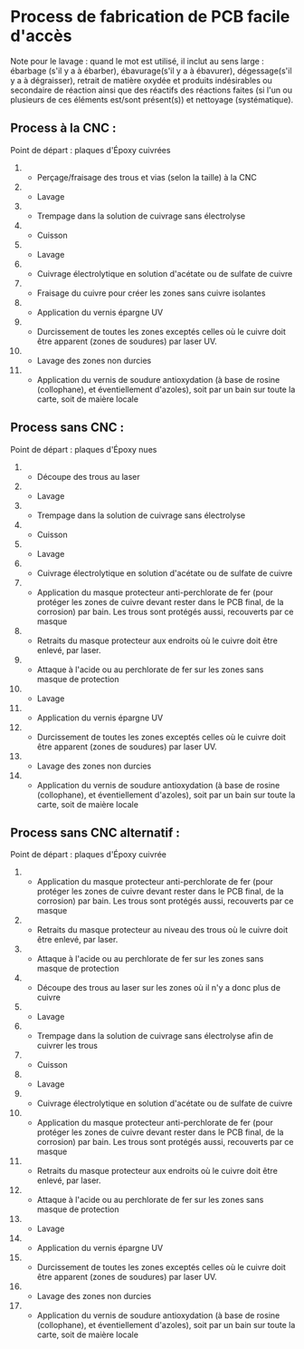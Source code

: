 # Process de fabrication de PCB facile d'accès

Note pour le lavage : quand le mot est utilisé, il inclut au sens large : ébarbage (s'il y a à ébarber), ébavurage(s'il y a à ébavurer), dégessage(s'il y a à dégraisser), retrait de matière oxydée et produits indésirables ou secondaire de réaction ainsi que des réactifs des réactions faites (si l'un ou plusieurs de ces éléments est/sont présent(s)) et nettoyage (systématique).

## Process à la CNC :
Point de départ : plaques d'Époxy cuivrées

1. - Perçage/fraisage des trous et vias (selon la taille) à la CNC
2. - Lavage 
3.  - Trempage dans la solution de cuivrage sans électrolyse
4.  - Cuisson
5.  - Lavage
6.  - Cuivrage électrolytique en solution d'acétate ou de sulfate de cuivre
7.  - Fraisage du cuivre pour créer les zones sans cuivre isolantes
9.  - Application du vernis épargne UV
10.  - Durcissement de toutes les zones exceptés celles où le cuivre doit être apparent (zones de soudures) par laser UV.
11.  - Lavage des zones non durcies
12.  - Application du vernis de soudure antioxydation (à base de rosine (collophane), et éventiellement d'azoles), soit par un bain sur toute la carte, soit de maière locale

## Process sans CNC :
Point de départ : plaques d'Époxy nues
1. - Découpe des trous au laser
2. - Lavage
3.  - Trempage dans la solution de cuivrage sans électrolyse
4.  - Cuisson
5.  - Lavage
6.  - Cuivrage électrolytique en solution d'acétate ou de sulfate de cuivre
7.  - Application du masque protecteur anti-perchlorate de fer (pour protéger les zones de cuivre devant rester dans le PCB final, de la corrosion) par bain. Les trous sont protégés aussi, recouverts par ce masque
8. - Retraits du masque protecteur aux endroits où le cuivre doit être enlevé, par laser.
9. - Attaque à l'acide ou au perchlorate de fer sur les zones sans masque de protection
10. - Lavage
11.  - Application du vernis épargne UV
12.  -  Durcissement de toutes les zones exceptés celles où le cuivre doit être apparent (zones de soudures) par laser UV.
13.  - Lavage des zones non durcies
14.  - Application du vernis de soudure antioxydation (à base de rosine (collophane), et éventiellement d'azoles), soit par un bain sur toute la carte, soit de maière locale

## Process sans CNC alternatif :
Point de départ : plaques d'Époxy cuivrée
1.  - Application du masque protecteur anti-perchlorate de fer (pour protéger les zones de cuivre devant rester dans le PCB final, de la corrosion) par bain. Les trous sont protégés aussi, recouverts par ce masque
2. - Retraits du masque protecteur au niveau des trous où le cuivre doit être enlevé, par laser.
3. - Attaque à l'acide ou au perchlorate de fer sur les zones sans masque de protection
4. - Découpe des trous au laser sur les zones où il n'y a donc plus de cuivre
5. - Lavage
6.  - Trempage dans la solution de cuivrage sans électrolyse afin de cuivrer les trous
7.  - Cuisson
8.  - Lavage
9.  - Cuivrage électrolytique en solution d'acétate ou de sulfate de cuivre
10.  - Application du masque protecteur anti-perchlorate de fer (pour protéger les zones de cuivre devant rester dans le PCB final, de la corrosion) par bain. Les trous sont protégés aussi, recouverts par ce masque
11. - Retraits du masque protecteur aux endroits où le cuivre doit être enlevé, par laser.
12. - Attaque à l'acide ou au perchlorate de fer sur les zones sans masque de protection
13. - Lavage
14.  - Application du vernis épargne UV
15.  -  Durcissement de toutes les zones exceptés celles où le cuivre doit être apparent (zones de soudures) par laser UV.
16.  - Lavage des zones non durcies
17.  - Application du vernis de soudure antioxydation (à base de rosine (collophane), et éventiellement d'azoles), soit par un bain sur toute la carte, soit de maière locale

